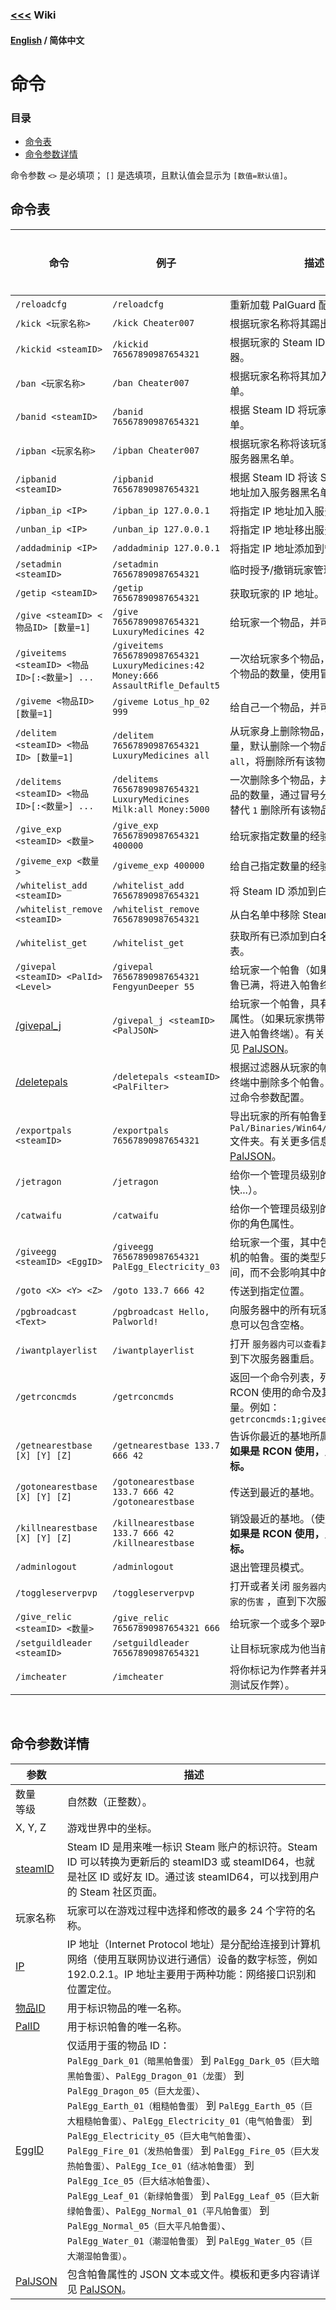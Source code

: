 ### [<<<](../README_ZH_CN.md) Wiki

#### [English](./README.md) / 简体中文

# 命令

### 目录
- [命令表](#命令表)
- [命令参数详情](#命令参数详情)

命令参数 `<>` 是必填项； `[]` 是选填项，且默认值会显示为 `[数值=默认值]`。

## 命令表
| 命令 | 例子 | 描述 | 仅管理员 | 聊天 | RCON |
|------|------|------|----------|------|------|
| `/reloadcfg` | `/reloadcfg` | 重新加载 PalGuard 配置文件。 | X | X | X |
| `/kick <玩家名称>` | `/kick Cheater007` | 根据玩家名称将其踢出服务器。 | X | X | X |
| `/kickid <steamID>` | `/kickid 76567890987654321` | 根据玩家的 Steam ID 将其踢出服务器。 | X | X | X |
| `/ban <玩家名称>` | `/ban Cheater007` | 根据玩家名称将其加入服务器黑名单。 | X | X | X |
| `/banid <steamID>` | `/banid 76567890987654321` | 根据 Steam ID 将玩家加入服务器黑名单。 | X | X | X |
| `/ipban <玩家名称>` | `/ipban Cheater007` | 根据玩家名称将该玩家的 IP 地址加入服务器黑名单。 | X | X | X |
| `/ipbanid <steamID>` | `/ipbanid 76567890987654321` | 根据 Steam ID 将该 Steam ID 的 IP 地址加入服务器黑名单。 | X | X | X |
| `/ipban_ip <IP>` | `/ipban_ip 127.0.0.1` | 将指定 IP 地址加入服务器黑名单。 | X | X | X |
| `/unban_ip <IP>` | `/unban_ip 127.0.0.1` | 将指定 IP 地址移出服务器黑名单。 | X | X | X |
| `/addadminip <IP>` | `/addadminip 127.0.0.1` | 将指定 IP 地址添加到管理员白名单。 | X | X | X |
| `/setadmin <steamID>` | `/setadmin 76567890987654321` | 临时授予/撤销玩家管理员权限。 | X | X | X |
| `/getip <steamID>` | `/getip 76567890987654321` | 获取玩家的 IP 地址。（玩家必须在线） | X | X | X |
| `/give <steamID> <物品ID> [数量=1]` | `/give 76567890987654321 LuxuryMedicines 42` | 给玩家一个物品，并可指定数量。 | X | X | X |
| `/giveitems <steamID> <物品ID>[:<数量>] ...` | `/giveitems 76567890987654321 LuxuryMedicines:42 Money:666 AssaultRifle_Default5` | 一次给玩家多个物品，并可以指定每个物品的数量，使用冒号分隔。 | X | X | X |
| `/giveme <物品ID> [数量=1]` | `/giveme Lotus_hp_02 999` | 给自己一个物品，并可指定数量。 | X | X | |
| `/delitem <steamID> <物品ID> [数量=1]` | `/delitem 76567890987654321 LuxuryMedicines all` | 从玩家身上删除物品，并可指定数量，默认删除一个物品。如果使用 `all`，将删除所有该物品。 | X | X | X |
| `/delitems <steamID> <物品ID>[:<数量>] ...` | `/delitems 76567890987654321 LuxuryMedicines Milk:all Money:5000` | 一次删除多个物品，并可指定每个物品的数量，通过冒号分隔。使用 `all` 替代 `1` 删除所有该物品。 | X | X | X |
| `/give_exp <steamID> <数量>` | `/give_exp 76567890987654321 400000` | 给玩家指定数量的经验值。 | X | X | X |
| `/giveme_exp <数量>` | `/giveme_exp 400000` | 给自己指定数量的经验值。 | X | X | X |
| `/whitelist_add <steamID>` | `/whitelist_add 76567890987654321` | 将 Steam ID 添加到白名单中。 | X | X | X |
| `/whitelist_remove <steamID>` | `/whitelist_remove 76567890987654321` | 从白名单中移除 Steam ID。 | X | X | X |
| `/whitelist_get` | `/whitelist_get` | 获取所有已添加到白名单中的玩家列表。 | X | X | X |
| `/givepal <steamID> <PalId> <Level>` | `/givepal 76567890987654321 FengyunDeeper 55` | 给玩家一个帕鲁（如果玩家携带的帕鲁已满，将进入帕鲁终端）。 | X | X | X |
| [/givepal_j](givepal_j_ZH_CN.md) | `/givepal_j <steamID> <PalJSON>` | 给玩家一个帕鲁，具有提供的 JSON 属性。（如果玩家携带的帕鲁已满，将进入帕鲁终端）。有关更多信息，请详见 [PalJSON](../Files/PalJSON_ZH_CN#json-file-template)。 | X | X | X |
| [/deletepals](deletepals_ZH_CN.md) | `/deletepals <steamID> <PalFilter>` | 根据过滤器从玩家的帕鲁队伍和帕鲁终端中删除多个帕鲁。过滤器可以通过命令参数配置。 | X | X | X |
| `/exportpals <steamID>` | `/exportpals 76567890987654321` | 导出玩家的所有帕鲁到 `Pal/Binaries/Win64/palguard/pals/` 文件夹。有关更多信息，请详见 [PalJSON](../Files/PalJSON_ZH_CN#json-file-template)。 | X | X | X |
| `/jetragon` | `/jetragon` | 给你一个管理员级别的空涡龙（它超快...）。 | X | X | |
| `/catwaifu` | `/catwaifu` | 给你一个管理员级别的暗巫猫，增加你的角色属性。 | X | X | |
| `/giveegg <steamID> <EggID>` | `/giveegg 76567890987654321 PalEgg_Electricity_03` | 给玩家一个蛋，其中包含一个完全随机的帕鲁。蛋的类型只影响孵化时间，而不会影响其中的帕鲁。 | X | X | X |
| `/goto <X> <Y> <Z>` | `/goto 133.7 666 42` | 传送到指定位置。 | X | X | |
| `/pgbroadcast <Text>` | `/pgbroadcast Hello, Palworld!` | 向服务器中的所有玩家发送消息，消息可以包含空格。 | X | X | X |
| `/iwantplayerlist` | `/iwantplayerlist` | 打开 `服务器内可以查看其他玩家列表` ，直到下次服务器重启。 | X | X | X |
| `/getrconcmds` | `/getrconcmds` | 返回一个命令列表，列出所有可通过 RCON 使用的命令及其所需参数数量。例如：`getrconcmds:1;giveegg:2;give:2;` | X | | X |
| `/getnearestbase [X] [Y] [Z]` | `/getnearestbase 133.7 666 42` | 告诉你最近的基地所属的公会名称。**如果是 RCON 使用，则必须提供坐标。** | X | X | X |
| `/gotonearestbase [X] [Y] [Z]` | `/gotonearestbase 133.7 666 42`<br>`/gotonearestbase` | 传送到最近的基地。 | X | X | |
| `/killnearestbase [X] [Y] [Z]` | `/killnearestbase 133.7 666 42`<br>`/killnearestbase` | 销毁最近的基地。（使用时请小心）。**如果是 RCON 使用，则必须提供坐标。** | X | X | X |
| `/adminlogout` | `/adminlogout` | 退出管理员模式。 | X | X | X |
| `/toggleserverpvp` | `/toggleserverpvp` | 打开或者关闭 `服务器内PVP` 和 `玩家对玩家的伤害` ，直到下次服务器重启。 | X | X | X |
| `/give_relic <steamID> <数量>` | `/give_relic 76567890987654321 666` | 给玩家一个或多个翠叶鼠雕像。 | X | X | X |
| `/setguildleader <steamID>` | `/setguildleader 76567890987654321` | 让目标玩家成为他当前公会的会长。 | X | X | X |
| `/imcheater` | `/imcheater` | 将你标记为作弊者并采取措施（用于测试反作弊）。 | X | X | X |

<br>

## 命令参数详情
| 参数 | 描述 |
|------|------|
| 数量<br>等级 | 自然数（正整数）。 |
| X, Y, Z | 游戏世界中的坐标。 |
| [steamID](https://steamid.io) | Steam ID 是用来唯一标识 Steam 账户的标识符。Steam ID 可以转换为更新后的 steamID3 或 steamID64，也就是社区 ID 或好友 ID。通过该 steamID64，可以找到用户的 Steam 社区页面。 |
| 玩家名称 | 玩家可以在游戏过程中选择和修改的最多 24 个字符的名称。 |
| [IP](https://en.wikipedia.org/wiki/IP_address) | IP 地址（Internet Protocol 地址）是分配给连接到计算机网络（使用互联网协议进行通信）设备的数字标签，例如 192.0.2.1。IP 地址主要用于两种功能：网络接口识别和位置定位。 |
| [物品ID](https://pwmodding.wiki/docs/game-data/item-table) | 用于标识物品的唯一名称。 |
| [PalID](https://pwmodding.wiki/docs/game-data/monster-table) | 用于标识帕鲁的唯一名称。 |
| [EggID](https://pwmodding.wiki/docs/game-data/item-table) | 仅适用于蛋的物品 ID：<br>`PalEgg_Dark_01（暗黑帕鲁蛋）` 到 `PalEgg_Dark_05（巨大暗黑帕鲁蛋）`、`PalEgg_Dragon_01（龙蛋）` 到 `PalEgg_Dragon_05（巨大龙蛋）`、<br>`PalEgg_Earth_01（粗糙帕鲁蛋）` 到 `PalEgg_Earth_05（巨大粗糙帕鲁蛋）`、`PalEgg_Electricity_01（电气帕鲁蛋）` 到 `PalEgg_Electricity_05（巨大电气帕鲁蛋）`、<br>`PalEgg_Fire_01（发热帕鲁蛋）` 到 `PalEgg_Fire_05（巨大发热帕鲁蛋）`、`PalEgg_Ice_01（结冰帕鲁蛋）` 到 `PalEgg_Ice_05（巨大结冰帕鲁蛋）`、<br>`PalEgg_Leaf_01（新绿帕鲁蛋）` 到 `PalEgg_Leaf_05（巨大新绿帕鲁蛋）`、`PalEgg_Normal_01（平凡帕鲁蛋）` 到 `PalEgg_Normal_05（巨大平凡帕鲁蛋）`、<br>`PalEgg_Water_01（潮湿帕鲁蛋）` 到 `PalEgg_Water_05（巨大潮湿帕鲁蛋）`。 |
| [PalJSON](../Files/PalJSON_ZH_CN#json-file-template) | 包含帕鲁属性的 JSON 文本或文件。模板和更多内容请详见 [PalJSON](../Files/PalJSON_ZH_CN#template)。 |
